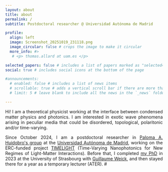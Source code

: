 ```yaml
---
layout: about
title: about
permalink: /
subtitle: Postdoctoral researcher @ Universidad Autónoma de Madrid

profile:
  align: left
  image: Screenshot_20251019_231118.png
  image_circular: false # crops the image to make it circular
  more_info: #>
   # <p> thomas.allard at uam.es </p>

selected_papers: false # includes a list of papers marked as "selected={true}"
social: true # includes social icons at the bottom of the page

#announcements:
  # enabled: false # includes a list of news items
  # scrollable: true # adds a vertical scroll bar if there are more than 3 news items
  # limit: 5 # leave blank to include all the news in the `_news` folder

---
```

<div style="text-align: justify">
Hi! I am a theoretical physicist working at the interface between condensed matter physics and photonics. I am interested in exotic wave phenomena arising in peculiar media that could be disordered, topological, polaritonic and/or time-varying.


Since October 2024, I am a postdoctoral researcher in [Paloma A. Huidobro's group](https://members.ifimac.uam.es/parroyohuidobro/) at the [Universidad Autónoma de Madrid](https://www.ifimac.uam.es/), working on the ERC-funded project [TIMELIGHT](https://members.ifimac.uam.es/parroyohuidobro/erc-timelight/) (Time-Varying Nanophotonics for New Regimes of Light-Matter Interactions). Before that, I completed [my PhD](https://theses.hal.science/tel-04586338/) in 2023 at the University of Strasbourg with [Guillaume Weick](https://www.ipcms.fr/guillaume-weick/), and then stayed there for a year as a temporary lecturer (ATER).
#</div>
